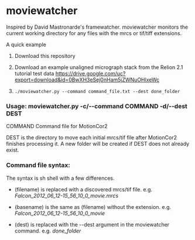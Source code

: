 # moviewatcher
Inspired by David Mastronarde's framewatcher. moviewatcher monitors the current working directory for any files with the mrcs or tif/tiff extensions.

A quick example

1. Download this repository
2. Download an example unaligned micrograph stack from the Relion 2.1 tutorial test data
https://drive.google.com/uc?export=download&id=0BwXH3eSej0nHam5jZWNuOHlxeWc

3. ```./moviewatcher.py --command command_file.txt --dest done_folder```


### Usage: moviewatcher.py -c/--command COMMAND -d/--dest DEST

COMMAND  Command file for MotionCor2

DEST     is the directory to move each initial mrcs/tif file after MotionCor2 finishes processing it. A new folder will be created if DEST does not already exist.


### Command file syntax:

The syntax is sh shell with a few differences.

  - (filename)  is replaced with a discovered mrcs/tif file. e.g. *Falcon_2012_06_12-15_56_10_0_movie.mrcs*

  - (basename)  is the same as (filename) without the extension. e.g. *Falcon_2012_06_12-15_56_10_0_movie*

  - (dest)      is replaced with the --dest argument in the moviewatcher command. e.g. *done_folder*
